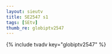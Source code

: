 ```yaml
--- 
layout: sieutv
title: SE2547 s1
tags: [SEtv]
thumb_re: globiptv2547
---
```

{% include tvadv key="globiptv2547" %} 
